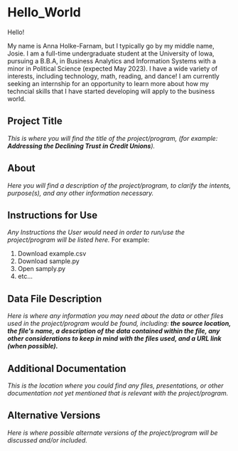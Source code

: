 # Hello_World

Hello!

My name is Anna Holke-Farnam, but I typically go by my middle name, Josie. I am a full-time undergraduate student at the University of Iowa, pursuing a B.B.A, in Business Analytics and Information Systems with a minor in Political Science (expected May 2023). I have a wide variety of interests, including technology, math, reading, and dance! I am currently seeking an internship for an opportunity to learn more about how my techncial skills that I have started developing will apply to the business world.

## Project Title
*This is where you will find the title of the project/program, (for example: **Addressing the Declining Trust in Credit Unions**).*

## About
*Here you will find a description of the project/program, to clarify the intents, purpose(s), and any other information necessary.*

## Instructions for Use
*Any Instructions the User would need in order to run/use the project/program will be listed here.*
For example:
1. Download example.csv
2. Download sample.py
3. Open samply.py
4. etc...

## Data File Description
*Here is where any information you may need about the data or other files used in the project/program would be found, including: ***the source location, the file's name, a description of the data contained within the file, any other considerations to keep in mind with the files used, and a URL link (when possible).****

## Additional Documentation
*This is the location where you could find any files, presentations, or other documentation not yet mentioned that is relevant with the project/program.*

## Alternative Versions
*Here is where possible alternate versions of the project/program will be discussed and/or included.*
